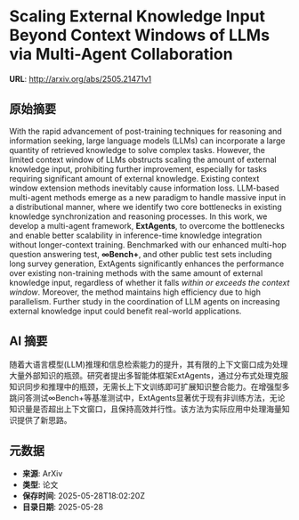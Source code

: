 # Scaling External Knowledge Input Beyond Context Windows of LLMs via Multi-Agent Collaboration

**URL**: http://arxiv.org/abs/2505.21471v1

## 原始摘要

With the rapid advancement of post-training techniques for reasoning and
information seeking, large language models (LLMs) can incorporate a large
quantity of retrieved knowledge to solve complex tasks. However, the limited
context window of LLMs obstructs scaling the amount of external knowledge
input, prohibiting further improvement, especially for tasks requiring
significant amount of external knowledge. Existing context window extension
methods inevitably cause information loss. LLM-based multi-agent methods emerge
as a new paradigm to handle massive input in a distributional manner, where we
identify two core bottlenecks in existing knowledge synchronization and
reasoning processes. In this work, we develop a multi-agent framework,
$\textbf{ExtAgents}$, to overcome the bottlenecks and enable better scalability
in inference-time knowledge integration without longer-context training.
Benchmarked with our enhanced multi-hop question answering test,
$\textbf{$\boldsymbol{\infty}$Bench+}$, and other public test sets including
long survey generation, ExtAgents significantly enhances the performance over
existing non-training methods with the same amount of external knowledge input,
regardless of whether it falls $\textit{within or exceeds the context window}$.
Moreover, the method maintains high efficiency due to high parallelism. Further
study in the coordination of LLM agents on increasing external knowledge input
could benefit real-world applications.


## AI 摘要

随着大语言模型(LLM)推理和信息检索能力的提升，其有限的上下文窗口成为处理大量外部知识的瓶颈。研究者提出多智能体框架ExtAgents，通过分布式处理克服知识同步和推理中的瓶颈，无需长上下文训练即可扩展知识整合能力。在增强型多跳问答测试∞Bench+等基准测试中，ExtAgents显著优于现有非训练方法，无论知识量是否超出上下文窗口，且保持高效并行性。该方法为实际应用中处理海量知识提供了新思路。

## 元数据

- **来源**: ArXiv
- **类型**: 论文
- **保存时间**: 2025-05-28T18:02:20Z
- **目录日期**: 2025-05-28
